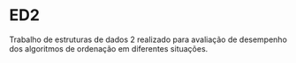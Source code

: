 # ED2

Trabalho de estruturas de dados 2 realizado para avaliação de desempenho dos algoritmos de ordenação em diferentes situações.
